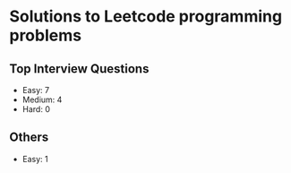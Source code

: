 # Solutions to Leetcode programming problems

## Top Interview Questions
- Easy: 7
- Medium: 4
- Hard: 0
## Others
- Easy: 1
